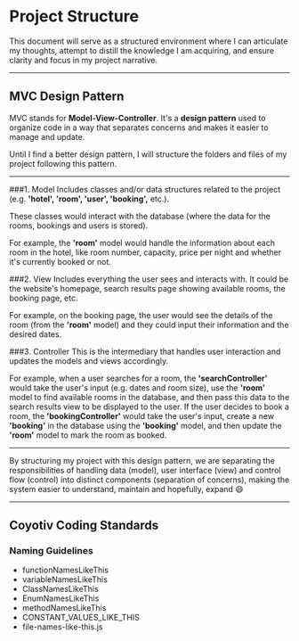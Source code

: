 # Project Structure

This document will serve as a structured environment where I can articulate my thoughts, attempt to distill the knowledge I am acquiring, and ensure clarity and focus in my project narrative.

---

## MVC Design Pattern

MVC stands for **Model-View-Controller**. It's a **design pattern** used to organize code in a way that separates concerns and makes it easier to manage and update.

Until I find a better design pattern, I will structure the folders and files of my project following this pattern.

---

###1. Model
Includes classes and/or data structures related to the project (e.g. **'hotel', 'room', 'user', 'booking',** etc.).

These classes would interact with the database (where the data for the rooms, bookings and users is stored).

For example, the **'room'** model would handle the information about each room in the hotel, like room number, capacity, price per night and whether it's currently booked or not.

###2. View
Includes everything the user sees and interacts with. It could be the website's homepage, search results page showing available rooms, the booking page, etc.

For example, on the booking page, the user would see the details of the room (from the **'room'** model) and they could input their information and the desired dates.

###3. Controller
This is the intermediary that handles user interaction and updates the models and views accordingly.

For example, when a user searches for a room, the **'searchController'** would take the user's input (e.g. dates and room size), use the **'room'** model to find available rooms in the database, and then pass this data to the search results view to be displayed to the user. If the user decides to book a room, the **'bookingController'** would take the user's input, create a new **'booking'** in the database using the **'booking'** model, and then update the **'room'** model to mark the room as booked.

---

By structuring my project with this design pattern, we are separating the responsibilities of handling data (model), user interface (view) and control flow (control) into distinct components (separation of concerns), making the system easier to understand, maintain and hopefully, expand :smile:

---

## Coyotiv Coding Standards

### Naming Guidelines

- functionNamesLikeThis
- variableNamesLikeThis
- ClassNamesLikeThis
- EnumNamesLikeThis
- methodNamesLikeThis
- CONSTANT_VALUES_LIKE_THIS
- file-names-like-this.js

